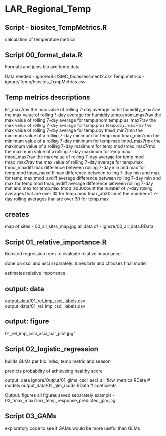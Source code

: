 # LAR_Regional_Temp

## Script - biosites_TempMetrics.R

calculation of temperature metrics

## Script 00_format_data.R

Formats and joins bio and temp data

Data needed - ignore/Bio/SMC_bioassessment2.csv
Temp metrics - ignore/Temp/biosites_TempMetrics.csv

## Temp metrics descriptions

lst_max7rav	      the max value of rolling 7-day average for lst
humidity_max7rav	the max value of rolling 7-day average for humidity
temp.anom_max7rav	the max value of rolling 7-day average for temp.anom
temp.plus_max7rav	the max value of rolling 7-day average for temp.plus
temp.doy_max7rav	the max value of rolling 7-day average for temp.doy
tmod_min7rmn	    the minimum value of a rolling 7-day minimum for temp.mod
tmax_min7rmn	    the minimum value of a rolling 7-day minimum for temp.max
tmod_max7rmx	    the maximum value of a rolling 7-day maximum for temp.mod
tmax_max7rmx	    the maximum value of a rolling 7-day maximum for temp.max
tmod_max7rav	    the max value of rolling 7-day average for temp.mod
tmax_max7rav	    the max value of rolling 7-day average for temp.max
tmod_maxdiff	    max difference between rolling 7-day min and max for temp.mod
tmax_maxdiff	    max difference between rolling 7-day min and max for temp.max
tmod_avdiff	      average difference between rolling 7-day min and max for temp.mod
tmax_avdiff	      average difference between rolling 7-day min and max for temp.max
tmod_ab30count	  the number of 7-day rolling averages that are over 30 for temp.mod
tmax_ab30count	  the number of 7-day rolling averages that are over 30 for temp.max

## creates
map of sites - 00_all_sites_map.jpg
all data df - ignore/00_all_data.RData

## Script 01_relative_importance.R

Boosted regression trees to evaluate relative importance

done on csci and asci separately. tunes brts and chooses final model

estimates relative importance

## output: data
output_data/01_rel_imp_asci_labels.csv
output_data/01_rel_imp_csci_labels.csv

## output: figure
01_rel_imp_csci_asci_bar_plot.jpg"

## Script 02_logistic_regression

builds GLMs per bio index, temp metric and season

predicts probability of achieveing healthy score

output: data
ignore/Output/01_glms_csci_asci_all_flow_metrics.RData # models
output_data/02_glm_rsqds.RData # coeficients

Output: figures
all figures saved separately
example - 02_tmax_max7rmx_temp_response_predicted_glm.jpg

## Script 03_GAMs

exploratory code to see if GAMs would be more useful than GLMs



